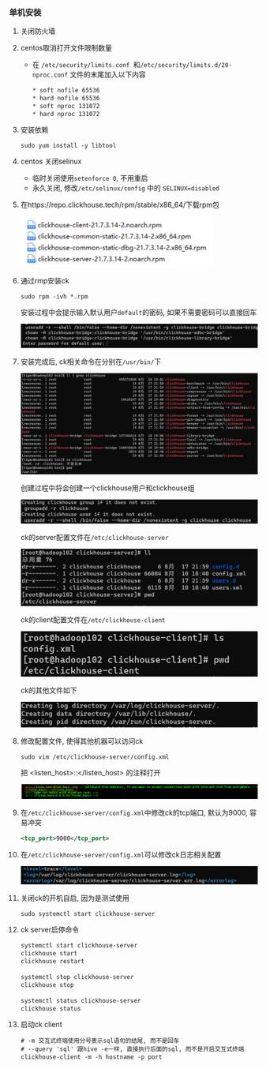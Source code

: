 ### 单机安装

1. 关闭防火墙

2. centos取消打开文件限制数量

   - 在 `/etc/security/limits.conf `和`/etc/security/limits.d/20-nproc.conf` 文件的末尾加入以下内容

     ~~~shell
     * soft nofile 65536
     * hard nofile 65536
     * soft nproc 131072
     * hard nproc 131072
     ~~~

3. 安装依赖

   ~~~shell
   sudo yum install -y libtool
   ~~~

4. centos 关闭selinux

   - 临时关闭使用`setenforce 0`, 不用重启
   - 永久关闭, 修改`/etc/selinux/config` 中的 `SELINUX=disabled`  

5. 在https://repo.clickhouse.tech/rpm/stable/x86_64/下载rpm包

   ![image-20220817220600234](img/clickhouse/image-20220817220600234.png)

6. 通过rmp安装ck

   ~~~shell
   sudo rpm -ivh *.rpm
   ~~~

   安装过程中会提示输入默认用户`default`的密码, 如果不需要密码可以直接回车

   ![image-20220817220711636](img/clickhouse/image-20220817220711636.png)

7. 安装完成后, ck相关命令在分别在`/usr/bin/`下

   ![image-20220817221617245](img/clickhouse/image-20220817221617245.png)

   创建过程中将会创建一个clickhouse用户和clickhouse组

   ![image-20220817221720683](img/clickhouse/image-20220817221720683.png)

   ck的server配置文件在`/etc/clickhouse-server`

   ![image-20220817222012393](img/clickhouse/image-20220817222012393.png)

   ck的client配置文件在`/etc/clickhouse-client`

   ![image-20220817222103877](img/clickhouse/image-20220817222103877.png)

   ck的其他文件如下

   ![image-20220817222245038](img/clickhouse/image-20220817222245038.png)

8. 修改配置文件, 使得其他机器可以访问ck

   ~~~shell
   sudo vim /etc/clickhouse-server/config.xml
   ~~~

   把 <listen_host>::</listen_host> 的注释打开

   ![image-20220817222501241](img/clickhouse/image-20220817222501241.png)

9. 在`/etc/clickhouse-server/config.xml`中修改ck的tcp端口, 默认为9000, 容易冲突

   ~~~xml
   <tcp_port>9000</tcp_port>
   ~~~

10. 在`/etc/clickhouse-server/config.xml`可以修改ck日志相关配置

    ![image-20220817222702665](img/clickhouse/image-20220817222702665.png)

11. 关闭ck的开机自启, 因为是测试使用

    ~~~shell
    sudo systemctl start clickhouse-server
    ~~~

12. ck server启停命令

    ~~~shell
    systemctl start clickhouse-server
    clickhouse start
    clickhouse restart
    
    systemctl stop clickhouse-server
    clickhouse stop
    
    systemctl status clickhouse-server
    clickhouse status
    ~~~

13. 启动ck client

    ~~~shell
    # -m 交互式终端使用分号表示sql语句的结尾, 而不是回车
    # --query 'sql' 跟hive -e一样, 直接执行后面的sql, 而不是开启交互式终端
    clickhouse-client -m -h hostname -p port 
    ~~~

    